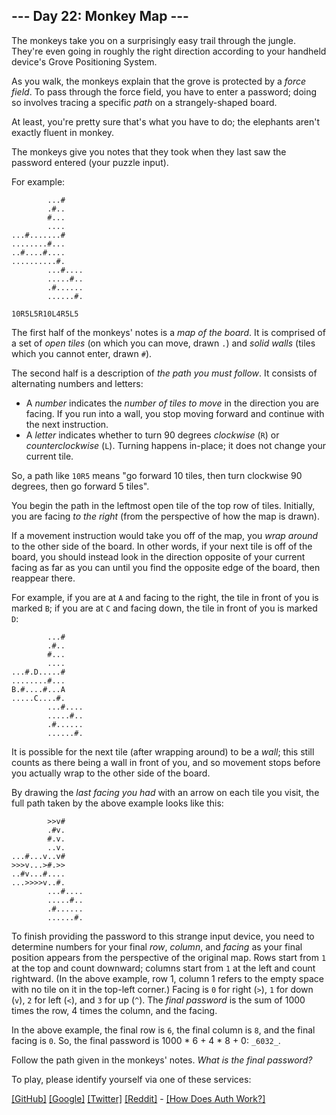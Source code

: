 
## --- Day 22: Monkey Map ---

The monkeys take you on a surprisingly easy trail through the jungle. They're even going in roughly the right direction according to your handheld device's Grove Positioning System.

As you walk, the monkeys explain that the grove is protected by a  _force field_. To pass through the force field, you have to enter a password; doing so involves tracing a specific  _path_  on a strangely-shaped board.

At least, you're pretty sure that's what you have to do; the elephants aren't exactly fluent in monkey.

The monkeys give you notes that they took when they last saw the password entered (your puzzle input).

For example:

```
        ...#
        .#..
        #...
        ....
...#.......#
........#...
..#....#....
..........#.
        ...#....
        .....#..
        .#......
        ......#.

10R5L5R10L4R5L5
```

The first half of the monkeys' notes is a  _map of the board_. It is comprised of a set of  _open tiles_  (on which you can move, drawn  `.`) and  _solid walls_  (tiles which you cannot enter, drawn  `#`).

The second half is a description of  _the path you must follow_. It consists of alternating numbers and letters:

-   A  _number_  indicates the  _number of tiles to move_  in the direction you are facing. If you run into a wall, you stop moving forward and continue with the next instruction.
-   A  _letter_  indicates whether to turn 90 degrees  _clockwise_  (`R`) or  _counterclockwise_  (`L`). Turning happens in-place; it does not change your current tile.

So, a path like  `10R5`  means "go forward 10 tiles, then turn clockwise 90 degrees, then go forward 5 tiles".

You begin the path in the leftmost open tile of the top row of tiles. Initially, you are facing  _to the right_  (from the perspective of how the map is drawn).

If a movement instruction would take you off of the map, you  _wrap around_  to the other side of the board. In other words, if your next tile is off of the board, you should instead look in the direction opposite of your current facing as far as you can until you find the opposite edge of the board, then reappear there.

For example, if you are at  `A`  and facing to the right, the tile in front of you is marked  `B`; if you are at  `C`  and facing down, the tile in front of you is marked  `D`:

```
        ...#
        .#..
        #...
        ....
...#.D.....#
........#...
B.#....#...A
.....C....#.
        ...#....
        .....#..
        .#......
        ......#.
```

It is possible for the next tile (after wrapping around) to be a  _wall_; this still counts as there being a wall in front of you, and so movement stops before you actually wrap to the other side of the board.

By drawing the  _last facing you had_  with an arrow on each tile you visit, the full path taken by the above example looks like this:

```
        >>v#    
        .#v.    
        #.v.    
        ..v.    
...#...v..v#    
>>>v...>#.>>    
..#v...#....    
...>>>>v..#.    
        ...#....
        .....#..
        .#......
        ......#.
```

To finish providing the password to this strange input device, you need to determine numbers for your final  _row_,  _column_, and  _facing_  as your final position appears from the perspective of the original map. Rows start from  `1`  at the top and count downward; columns start from  `1`  at the left and count rightward. (In the above example, row 1, column 1 refers to the empty space with no tile on it in the top-left corner.) Facing is  `0`  for right (`>`),  `1`  for down (`v`),  `2`  for left (`<`), and  `3`  for up (`^`). The  _final password_  is the sum of 1000 times the row, 4 times the column, and the facing.

In the above example, the final row is  `6`, the final column is  `8`, and the final facing is  `0`. So, the final password is 1000 * 6 + 4 * 8 + 0:  `_6032_`.

Follow the path given in the monkeys' notes.  _What is the final password?_

To play, please identify yourself via one of these services:

[[GitHub]](https://adventofcode.com/auth/github)  [[Google]](https://adventofcode.com/auth/google)  [[Twitter]](https://adventofcode.com/auth/twitter)  [[Reddit]](https://adventofcode.com/auth/reddit)  -  [[How Does Auth Work?]](https://adventofcode.com/about#faq_auth)